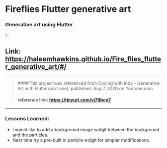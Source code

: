 # Fireflies Flutter generative art

### Generative art using Flutter
:sparkles:
## Link: https://haleemhawkins.github.io/Fire_flies_flutter_generative_art/#/

------------------------------------------------------------------------
 >####This project was referenced from Coding with Indy - Generative Art with Flutter(part one), published: Aug 7, 2020 on Youtube.com
 >#### reference link: https://tinyurl.com/yj78bcp7
 -----------------------------------------------------------------------------------------------

 ### Lessons Learned:
 * I would like to add a background image widgit between the background and the particles.
 * Next time try a pre-built in particle widgit for simpler modifications.
